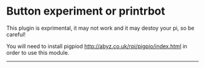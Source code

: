 Button experiment or printrbot
=========================

This plugin is exprimental, it may not work and it may destoy your pi, so be careful!

You will need to install pigpiod http://abyz.co.uk/rpi/pigpio/index.html in order to use this module.


-----------------------------